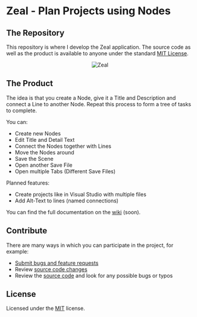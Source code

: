 # Zeal - Plan Projects using Nodes

## The Repository
This repository is where I develop the Zeal application. The source code as well as the product is available to anyone under the standard [MIT License](https://github.com/CAt0mIcS/NodePlanningEditor/blob/master/LICENSE.txt).

<p align="center">
  <img alt="Zeal", src="https://github.com/CAt0mIcS/NodePlanningEditor/blob/master/assets/Demonstration/DemonstrationPicture.jpg">
</p>

## The Product
The idea is that you create a Node, give it a Title and Description and connect a Line to another Node. Repeat this process to form a tree of tasks to complete.

You can:
* Create new Nodes
* Edit Title and Detail Text
* Connect the Nodes together with Lines
* Move the Nodes around
* Save the Scene
* Open another Save File
* Open multiple Tabs (Different Save Files)


Planned features:
* Create projects like in Visual Studio with multiple files
* Add Alt-Text to lines (named connections)

You can find the full documentation on the [wiki](https://github.com/CAt0mIcS/NodePlanningEditor/wiki) (soon).

## Contribute
There are many ways in which you can participate in the project, for example:
* [Submit bugs and feature requests](https://github.com/CAt0mIcS/NodePlanningEditor/issues)
* Review [source code changes](https://github.com/CAt0mIcS/NodePlanningEditor/pulls)
* Review the [source code](https://github.com/CAt0mIcS/NodePlanningEditor) and look for any possible bugs or typos

## License
Licensed under the [MIT](https://github.com/CAt0mIcS/NodePlanningEditor/blob/master/LICENSE.txt) license.
